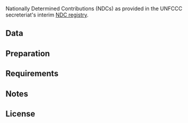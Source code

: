 Nationally Determined Contributions (NDCs) as provided in the UNFCCC
secreteriat's interim
[NDC registry](http://www4.unfccc.int/ndcregistry/Pages/Home.aspx).

## Data

## Preparation

## Requirements

## Notes

## License
